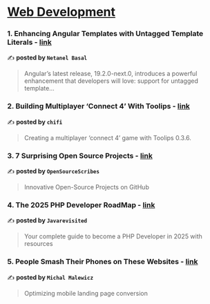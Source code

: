 
<h1><a href=https://medium.com/tag/web-development/recommended target="_blank" rel="noopener noreferrer">Web Development</a></h1>
<h3>1. Enhancing Angular Templates with Untagged Template Literals - <a href="https://medium.com/netanelbasal/enhancing-angular-templates-with-untagged-template-literals-0baa5b4f8371" target="_blank" rel="noopener noreferrer">link</a></h3>

✍️ **posted by `Netanel Basal`**

<blockquote>Angular’s latest release, 19.2.0-next.0, introduces a powerful enhancement that developers will love: support for untagged template…</blockquote>

<h3>2. Building Multiplayer ‘Connect 4’ With Toolips - <a href="https://medium.com/chifi-media/building-multiplayer-connect-4-with-toolips-c985bf3f8eff" target="_blank" rel="noopener noreferrer">link</a></h3>

✍️ **posted by `chifi`**

<blockquote>Creating a multiplayer ‘connect 4’ game with Toolips 0.3.6.</blockquote>

<h3>3. 7 Surprising Open Source Projects - <a href="https://medium.com/sourcescribes/7-surprising-open-source-projects-4583036986e9" target="_blank" rel="noopener noreferrer">link</a></h3>

✍️ **posted by `OpenSourceScribes`**

<blockquote>Innovative Open-Source Projects on GitHub</blockquote>

<h3>4. The 2025 PHP Developer RoadMap - <a href="https://medium.com/javarevisited/the-2025-php-developer-roadmap-d43b489da7d8" target="_blank" rel="noopener noreferrer">link</a></h3>

✍️ **posted by `Javarevisited`**

<blockquote>Your complete guide to become a PHP Developer in 2025 with resources</blockquote>

<h3>5. People Smash Their Phones on These Websites - <a href="https://medium.com/@michalmalewicz/people-smash-their-phones-on-these-websites-9d00d36e0555" target="_blank" rel="noopener noreferrer">link</a></h3>

✍️ **posted by `Michal Malewicz`**

<blockquote>Optimizing mobile landing page conversion</blockquote>

